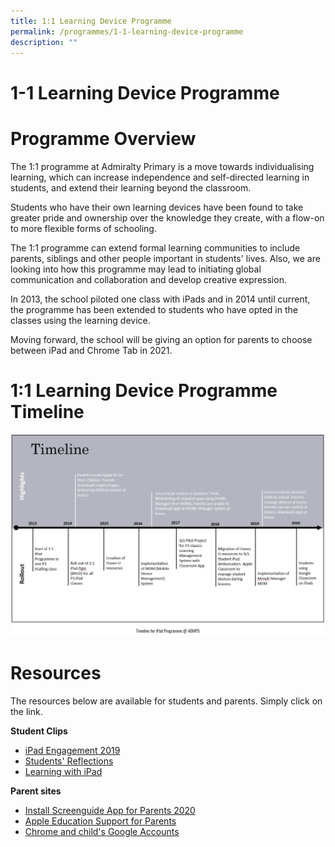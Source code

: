 ```yaml
---
title: 1:1 Learning Device Programme
permalink: /programmes/1-1-learning-device-programme
description: ""
---
```

# 1-1 Learning Device Programme
# Programme Overview
The 1:1 programme at Admiralty Primary is a move towards individualising learning, which can increase independence and self-directed learning in students, and extend their learning beyond the classroom.

Students who have their own learning devices have been found to take greater pride and ownership over the knowledge they create, with a flow-on to more flexible forms of schooling.

The 1:1 programme can extend formal learning communities to include parents, siblings and other people important in students' lives. Also, we are looking into how this programme may lead to initiating global communication and collaboration and develop creative expression.

In 2013, the school piloted one class with iPads and in 2014 until current, the programme has been extended to students who have opted in the classes using the learning device.

Moving forward, the school will be giving an option for parents to choose between iPad and Chrome Tab in 2021.

# 1:1 Learning Device Programme Timeline
![](/images/Learning%20Device%20Programme%20Timeline.png)

# Resources
The resources below are available for students and parents. Simply click on the link.


**Student Clips**
* [iPad Engagement 2019](https://www.youtube.com/watch?v=3jniAy_uuC0)
* [Students' Reflections](https://www.youtube.com/watch?v=JE0CfyjTeeI)
* [Learning with iPad](https://www.youtube.com/watch?v=8YHWCv3ViRQ)

**Parent sites**
* [Install Screenguide App for Parents 2020](https://www.youtube.com/watch?v=JvD6uSHNe20)
* [Apple Education Support for Parents](https://www.apple.com/sg/education/k12/learning-from-home/)
* [Chrome and child's Google Accounts](https://support.google.com/families/answer/7087030?hl=en)